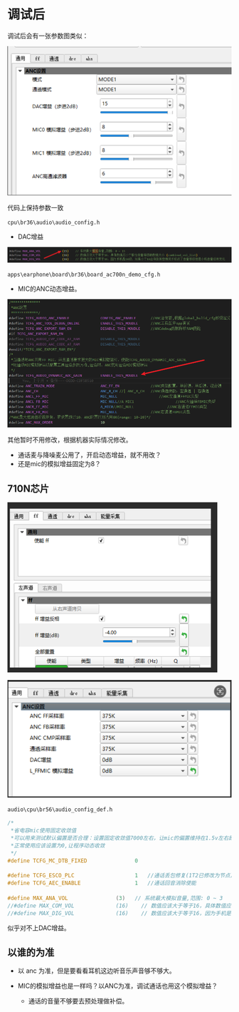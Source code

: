 # 调试后

调试后会有一张参数图类似：

![image-20250814184823991](./调试ANC注意事项.assets/image-20250814184823991.png)

代码上保持参数一致

`cpu\br36\audio\audio_config.h`

- DAC增益

![image-20250814190511293](./调试ANC注意事项.assets/image-20250814190511293.png)

`apps\earphone\board\br36\board_ac700n_demo_cfg.h`

- MIC的ANC动态增益。

![image-20250814190640751](./调试ANC注意事项.assets/image-20250814190640751.png)

其他暂时不用修改，根据机器实际情况修改。

- 通话麦与降噪麦公用了，开启动态增益，就不用改？
- 还是mic的模拟增益固定为8？

## 710N芯片

![image-20251009122736264](./调试ANC注意事项.assets/image-20251009122736264.png)

![image-20251009122740773](./调试ANC注意事项.assets/image-20251009122740773.png)

`audio\cpu\br56\audio_config_def.h`

```c
/*
 *省电容mic使用固定收敛值
 *可以用来测试默认偏置是否合理：设置固定收敛值7000左右，让mic的偏置维持在1.5v左右即为合理
 *正常使用应该设置为0,让程序动态收敛
 */
#define TCFG_MC_DTB_FIXED				0

#define TCFG_ESCO_PLC					1  	//通话丢包修复(1T2已修改为节点)
#define TCFG_AEC_ENABLE					1	//通话回音消除使能

#define MAX_ANA_VOL               (3)	// 系统最大模拟音量,范围: 0 ~ 3
//#define MAX_COM_VOL             (16)    // 数值应该大于等于16，具体数值应小于联合音量等级的数组大小 (combined_vol_list)
//#define MAX_DIG_VOL             (16)    // 数值应该大于等于16，因为手机是16级，如果小于16会导致某些情况手机改了音量等级但是小机音量没有变化
```

似乎对不上DAC增益。

## 以谁的为准

- 以 anc 为准，但是要看看耳机这边听音乐声音够不够大。

- MIC的模拟增益也是一样吗？以ANC为准，调试通话也用这个模拟增益？
  - 通话的音量不够要去预处理做补偿。

